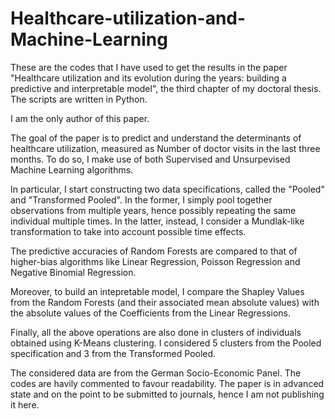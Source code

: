 # Healthcare-utilization-and-Machine-Learning
These are the codes that I have used to get the results in the paper "Healthcare utilization and its evolution during the  years: building a predictive and interpretable model", the third chapter of my doctoral thesis. The scripts are written in Python.

I am the only author of this paper.

The goal of the paper is to predict and understand the determinants of
healthcare utilization, measured as Number of doctor visits in the last
three months. To do so, I make use of both Supervised and Unsurpevised Machine Learning algorithms.

In particular, I start constructing two data specifications, called the "Pooled" and "Transformed Pooled". In the former, 
I simply pool together observations from multiple years, hence possibly repeating the same individual multiple times.
In the latter, instead, I consider a Mundlak-like transformation to take into account possible time effects.

The predictive accuracies of Random Forests are compared to that of higher-bias algorithms like Linear Regression,
Poisson Regression and Negative Binomial Regression. 

Moreover, to build an intepretable model, I compare the Shapley Values from the Random Forests (and their associated mean absolute values)
with the absolute values of the Coefficients from the Linear Regressions.

Finally, all the above operations are also done in clusters of individuals obtained using K-Means clustering. 
I considered 5 clusters from the Pooled specification and 3 from the Transformed Pooled.

The considered data are from the German Socio-Economic Panel. The codes are havily commented to favour readability.
The paper is in advanced state and on the point to be submitted to journals, hence I am not publishing it here.
